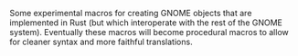 Some experimental macros for creating GNOME objects that are
implemented in Rust (but which interoperate with the rest of the GNOME
system). Eventually these macros will become procedural macros to
allow for cleaner syntax and more faithful translations.
